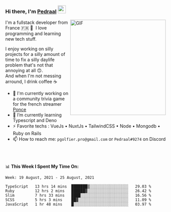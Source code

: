 ### Hi there, I'm <a href="https://pedraal.dev" target="_blank">Pedraal</a> <img src="https://media.giphy.com/media/hvRJCLFzcasrR4ia7z/giphy.gif" width="25px">
<img align="right" alt="GIF" src="https://pedraal.dev/avatar.png" width="300" height="300" />

I'm a fullstack developer from France 🇫🇷 🥖 &nbsp;I love programming and learning new
tech stuff.

I enjoy working on silly projects for a silly amount of time to fix a
silly daylife problem that's not that annoying at all 🙃.
<br>And when I'm not messing arround, I drink coffee ☕

- 🔭  I'm currently working on a community trivia game for the french streamer <a href="https://twitch.tv/ponce" target="_blank">Ponce</a>
- 🌱 I’m currently learning Typescript and Deno
- ⚡ Favorite techs : VueJs &bull; NuxtJs &bull; TailwindCSS &bull; Node &bull; Mongodb &bull; Ruby on Rails
- 📫 How to reach me: `pgolfier.pro@gmail.com` or `Pedraal#9274` on Discord

<br>
<br>

📊 **This Week I Spent My Time On:**
<!--START_SECTION:waka-->
```text
Week: 19 August, 2021 - 25 August, 2021

TypeScript   13 hrs 14 mins  ███████▒░░░░░░░░░░░░░░░░░   29.03 % 
Ruby         12 hrs 2 mins   ██████▓░░░░░░░░░░░░░░░░░░   26.42 % 
Slim         7 hrs 33 mins   ████░░░░░░░░░░░░░░░░░░░░░   16.56 % 
SCSS         5 hrs 3 mins    ██▓░░░░░░░░░░░░░░░░░░░░░░   11.09 % 
JavaScript   1 hr 48 mins    █░░░░░░░░░░░░░░░░░░░░░░░░   03.97 % 
```
<!--END_SECTION:waka-->
